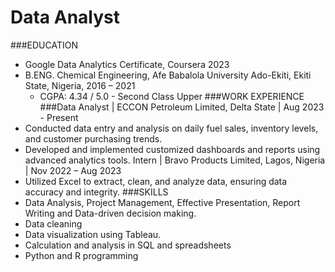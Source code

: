 
# Data Analyst
###EDUCATION
- Google Data Analytics Certificate, Coursera 2023
- B.ENG. Chemical Engineering, Afe Babalola University Ado-Ekiti, Ekiti State, Nigeria, 2016 – 2021
   - CGPA: 4.34 / 5.0 - Second Class Upper
###WORK EXPERIENCE
###Data Analyst | ECCON Petroleum Limited, Delta State | Aug 2023 - Present
- Conducted data entry and analysis on daily fuel sales, inventory levels, and customer purchasing trends.
- Developed and implemented customized dashboards and reports using advanced analytics tools.
Intern | Bravo Products Limited, Lagos, Nigeria | Nov 2022 – Aug 2023
- Utilized Excel to extract, clean, and analyze data, ensuring data accuracy and integrity.
###SKILLS
-	Data Analysis, Project Management, Effective Presentation, Report Writing and Data-driven decision making.
-	Data cleaning 
-	Data visualization using Tableau. 
-	Calculation and analysis in SQL and spreadsheets 
-	Python and R programming
